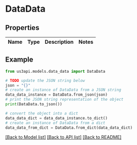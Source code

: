 # DataData


## Properties

Name | Type | Description | Notes
------------ | ------------- | ------------- | -------------

## Example

```python
from us3api.models.data_data import DataData

# TODO update the JSON string below
json = "{}"
# create an instance of DataData from a JSON string
data_data_instance = DataData.from_json(json)
# print the JSON string representation of the object
print(DataData.to_json())

# convert the object into a dict
data_data_dict = data_data_instance.to_dict()
# create an instance of DataData from a dict
data_data_from_dict = DataData.from_dict(data_data_dict)
```
[[Back to Model list]](../README.md#documentation-for-models) [[Back to API list]](../README.md#documentation-for-api-endpoints) [[Back to README]](../README.md)



